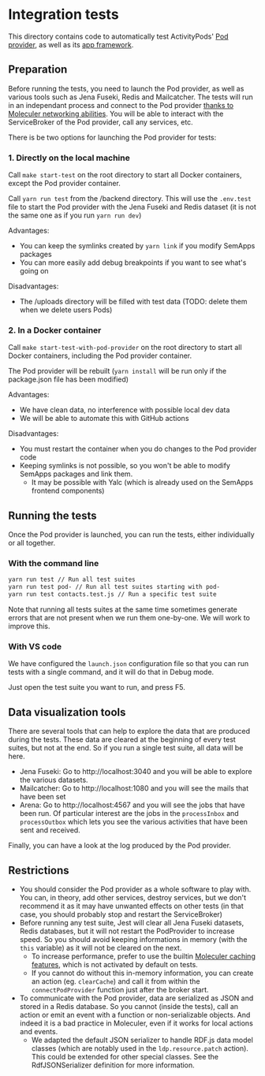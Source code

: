 # Integration tests

This directory contains code to automatically test ActivityPods' [Pod provider](../pod-provider/), as well as its [app framework](../app-framework/).

## Preparation

Before running the tests, you need to launch the Pod provider, as well as various tools such as Jena Fuseki, Redis and Mailcatcher. The tests will run in an independant process and connect to the Pod provider [thanks to Moleculer networking abilities](https://moleculer.services/docs/0.14/networking). You will be able to interact with the ServiceBroker of the Pod provider, call any services, etc.

There is be two options for launching the Pod provider for tests:

### 1. Directly on the local machine

Call `make start-test` on the root directory to start all Docker containers, except the Pod provider container.

Call `yarn run test` from the /backend directory. This will use the `.env.test` file to start the Pod provider with the Jena Fuseki and Redis dataset (it is not the same one as if you run `yarn run dev`)

Advantages:

- You can keep the symlinks created by `yarn link` if you modify SemApps packages
- You can more easily add debug breakpoints if you want to see what's going on

Disadvantages:

- The /uploads directory will be filled with test data (TODO: delete them when we delete users Pods)

### 2. In a Docker container

Call `make start-test-with-pod-provider` on the root directory to start all Docker containers, including the Pod provider container.

The Pod provider will be rebuilt (`yarn install` will be run only if the package.json file has been modified)

Advantages:

- We have clean data, no interference with possible local dev data
- We will be able to automate this with GitHub actions

Disadvantages:

- You must restart the container when you do changes to the Pod provider code
- Keeping symlinks is not possible, so you won't be able to modify SemApps packages and link them.
  - It may be possible with Yalc (which is already used on the SemApps frontend components)

## Running the tests

Once the Pod provider is launched, you can run the tests, either individually or all together.

### With the command line

```bash
yarn run test // Run all test suites
yarn run test pod- // Run all test suites starting with pod-
yarn run test contacts.test.js // Run a specific test suite
```

Note that running all tests suites at the same time sometimes generate errors that are not present when we run them one-by-one. We will work to improve this.

### With VS code

We have configured the `launch.json` configuration file so that you can run tests with a single command, and it will do that in Debug mode.

Just open the test suite you want to run, and press F5.

## Data visualization tools

There are several tools that can help to explore the data that are produced during the tests. These data are cleared at the beginning of every test suites, but not at the end. So if you run a single test suite, all data will be here.

- Jena Fuseki: Go to http://localhost:3040 and you will be able to explore the various datasets.
- Mailcatcher: Go to http://localhost:1080 and you will see the mails that have been set
- Arena: Go to http://localhost:4567 and you will see the jobs that have been run. Of particular interest are the jobs in the `processInbox` and `processOutbox` which lets you see the various activities that have been sent and received.

Finally, you can have a look at the log produced by the Pod provider.

## Restrictions

- You should consider the Pod provider as a whole software to play with. You can, in theory, add other services, destroy services, but we don't recommend it as it may have unwanted effects on other tests (in that case, you should probably stop and restart the ServiceBroker)
- Before running any test suite, Jest will clear all Jena Fuseki datasets, Redis databases, but it will not restart the PodProvider to increase speed. So you should avoid keeping informations in memory (with the `this` variable) as it will not be cleared on the next.
  - To increase performance, prefer to use the builtin [Moleculer caching features](https://moleculer.services/docs/0.14/caching), which is not activated by default on tests.
  - If you cannot do without this in-memory information, you can create an action (eg. `clearCache`) and call it from within the `connectPodProvider` function just after the broker start.
- To communicate with the Pod provider, data are serialized as JSON and stored in a Redis database. So you cannot (inside the tests), call an action or emit an event with a function or non-serializable objects. And indeed it is a bad practice in Moleculer, even if it works for local actions and events.
  - We adapted the default JSON serializer to handle RDF.js data model classes (which are notably used in the `ldp.resource.patch` action). This could be extended for other special classes. See the RdfJSONSerializer definition for more information.
